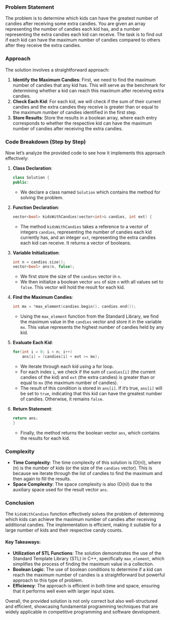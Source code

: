 ### Problem Statement

The problem is to determine which kids can have the greatest number of candies after receiving some extra candies. You are given an array representing the number of candies each kid has, and a number representing the extra candies each kid can receive. The task is to find out if each kid can have the maximum number of candies compared to others after they receive the extra candies.

### Approach

The solution involves a straightforward approach:
1. **Identify the Maximum Candies**: First, we need to find the maximum number of candies that any kid has. This will serve as the benchmark for determining whether a kid can reach this maximum after receiving extra candies.
2. **Check Each Kid**: For each kid, we will check if the sum of their current candies and the extra candies they receive is greater than or equal to the maximum number of candies identified in the first step.
3. **Store Results**: Store the results in a boolean array, where each entry corresponds to whether the respective kid can have the maximum number of candies after receiving the extra candies.

### Code Breakdown (Step by Step)

Now let’s analyze the provided code to see how it implements this approach effectively:

1. **Class Declaration**:
   ```cpp
   class Solution {
   public:
   ```

   - We declare a class named `Solution` which contains the method for solving the problem.

2. **Function Declaration**:
   ```cpp
   vector<bool> kidsWithCandies(vector<int>& candies, int ext) {
   ```

   - The method `kidsWithCandies` takes a reference to a vector of integers `candies`, representing the number of candies each kid currently has, and an integer `ext`, representing the extra candies each kid can receive. It returns a vector of booleans.

3. **Variable Initialization**:
   ```cpp
   int n = candies.size();
   vector<bool> ans(n, false);
   ```

   - We first store the size of the `candies` vector in `n`.
   - We then initialize a boolean vector `ans` of size `n` with all values set to `false`. This vector will hold the result for each kid.

4. **Find the Maximum Candies**:
   ```cpp
   int mx = *max_element(candies.begin(), candies.end());
   ```

   - Using the `max_element` function from the Standard Library, we find the maximum value in the `candies` vector and store it in the variable `mx`. This value represents the highest number of candies held by any kid.

5. **Evaluate Each Kid**:
   ```cpp
   for(int i = 0; i < n; i++)
       ans[i] = (candies[i] + ext >= mx);
   ```

   - We iterate through each kid using a for loop. 
   - For each index `i`, we check if the sum of `candies[i]` (the current candies of the kid) and `ext` (the extra candies) is greater than or equal to `mx` (the maximum number of candies).
   - The result of this condition is stored in `ans[i]`. If it’s true, `ans[i]` will be set to `true`, indicating that this kid can have the greatest number of candies. Otherwise, it remains `false`.

6. **Return Statement**:
   ```cpp
   return ans;
   }
   ```

   - Finally, the method returns the boolean vector `ans`, which contains the results for each kid.

### Complexity

- **Time Complexity**: The time complexity of this solution is \(O(n)\), where \(n\) is the number of kids (or the size of the `candies` vector). This is because we iterate through the list of candies to find the maximum and then again to fill the results.
- **Space Complexity**: The space complexity is also \(O(n)\) due to the auxiliary space used for the result vector `ans`.

### Conclusion

The `kidsWithCandies` function effectively solves the problem of determining which kids can achieve the maximum number of candies after receiving additional candies. The implementation is efficient, making it suitable for a large number of kids and their respective candy counts.

#### Key Takeaways:

- **Utilization of STL Functions**: The solution demonstrates the use of the Standard Template Library (STL) in C++, specifically `max_element`, which simplifies the process of finding the maximum value in a collection.
- **Boolean Logic**: The use of boolean conditions to determine if a kid can reach the maximum number of candies is a straightforward but powerful approach to this type of problem.
- **Efficiency**: The approach is efficient in both time and space, ensuring that it performs well even with larger input sizes.

Overall, the provided solution is not only correct but also well-structured and efficient, showcasing fundamental programming techniques that are widely applicable in competitive programming and software development.